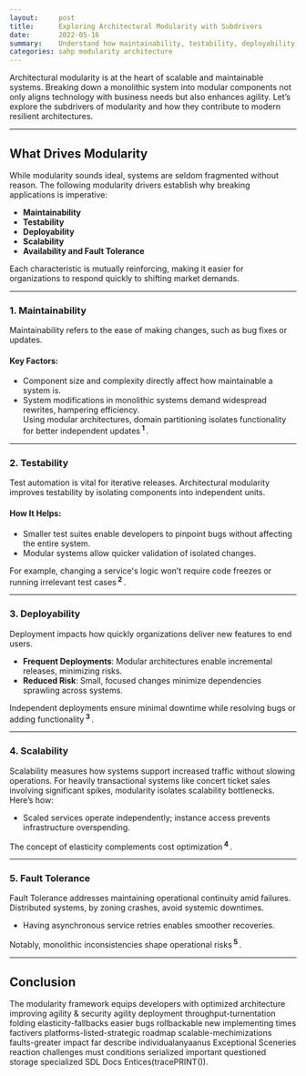 ```yaml
---
layout:     post    
title:      Exploring Architectural Modularity with Subdrivers    
date:       2022-05-16    
summary:    Understand how maintainability, testability, deployability, scalability, and fault tolerance drive architectural modularity for robust systems    
categories: sahp modularity architecture
---
```


Architectural modularity is at the heart of scalable and maintainable systems. Breaking down a monolithic system into modular components not only aligns technology with business needs but also enhances agility. Let’s explore the subdrivers of modularity and how they contribute to modern resilient architectures.
   
---  

## What Drives Modularity

While modularity sounds ideal, systems are seldom fragmented without reason. The following modularity drivers establish why breaking applications is imperative:
- **Maintainability**
- **Testability**
- **Deployability**
- **Scalability**
- **Availability and Fault Tolerance**

Each characteristic is mutually reinforcing, making it easier for organizations to respond quickly to shifting market demands.
   
---  

### 1. Maintainability

Maintainability refers to the ease of making changes, such as bug fixes or updates.
#### Key Factors:
- Component size and complexity directly affect how maintainable a system is.
- System modifications in monolithic systems demand widespread rewrites, hampering efficiency.    
  Using modular architectures, domain partitioning isolates functionality for better independent updates<sup><span title="Software Architecture - The Hard Parts.pdf assistant-BBUxEpzSuyHN9z8sUsdfpK"><strong> 1 </strong></span></sup>.

---  

### 2. Testability

Test automation is vital for iterative releases. Architectural modularity improves testability by isolating components into independent units.
#### How It Helps:
- Smaller test suites enable developers to pinpoint bugs without affecting the entire system.
- Modular systems allow quicker validation of isolated changes.

For example, changing a service's logic won’t require code freezes or running irrelevant test cases<sup><span title="Software Architecture - The Hard Parts.pdf assistant-BBUxEpzSuyHN9z8sUsdfpK"><strong> 2 </strong></span></sup>.
   
---  

### 3. Deployability

Deployment impacts how quickly organizations deliver new features to end users.
- **Frequent Deployments**: Modular architectures enable incremental releases, minimizing risks.
- **Reduced Risk**: Small, focused changes minimize dependencies sprawling across systems.

Independent deployments ensure minimal downtime while resolving bugs or adding functionality<sup><span title="Software Architecture - The Hard Parts.pdf assistant-BBUxEpzSuyHN9z8sUsdfpK"><strong> 3 </strong></span></sup>.
   
---  

### 4. Scalability

Scalability measures how systems support increased traffic without slowing operations. For heavily transactional systems like concert ticket sales involving significant spikes, modularity isolates scalability bottlenecks. Here’s how:
- Scaled services operate independently; instance access prevents infrastructure overspending.

The concept of elasticity complements cost optimization<sup><span title="Software Architecture - The Hard Parts.pdf assistant-BBUxEpzSuyHN9z8sUsdfpK"><strong> 4 </strong></span></sup>.
  
---  

### 5. Fault Tolerance

Fault Tolerance addresses maintaining operational continuity amid failures. Distributed systems, by zoning crashes, avoid systemic downtimes.
- Having asynchronous service retries enables smoother recoveries.

Notably, monolithic inconsistencies shape operational risks<sup><span title="Software Architecture - The Hard Parts.pdf assistant-BBUxEpzSuyHN9z8sUsdfpK"><strong> 5 </strong></span></sup>.
   
---  

## Conclusion

The modularity framework equips developers with optimized architecture improving agility & security agility deployment throughput-turnentation folding elasticity-fallbacks easier bugs rollbackable new implementing times factivers platforms-listed-strategic roadmap scalable-mechimizations faults-greater impact far describe individualanyaanus Exceptional Sceneries reaction challenges must conditions serialized important questioned storage specialized SDL Docs Entices(tracePRINT()).